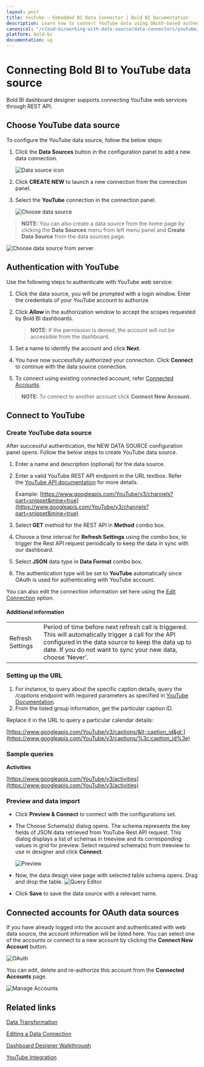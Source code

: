 ```yaml
---
layout: post
title: YouTube – Embedded BI Data Connector | Bold BI Documentation
description: Learn how to connect YouTube data using OAuth-based authentication through REST API endpoint with Bold BI Embedded.
canonical: "/cloud-bi/working-with-data-source/data-connectors/youtube/"
platform: bold-bi
documentation: ug
---
```


# Connecting Bold BI to YouTube data source
Bold BI dashboard designer supports connecting YouTube web services through REST API. 

## Choose YouTube data source
To configure the YouTube data source, follow the below steps:
1. Click the **Data Sources** button in the configuration panel to add a new data connection.

   ![Data source icon](/static/assets/embedded/working-with-datasource/data-connectors/images/common/DataSourcesIcon.png)

2. Click **CREATE NEW** to launch a new connection from the connection panel.
3. Select the **YouTube** connection in the connection panel.

   ![Choose data source](/static/assets/embedded/working-with-datasource/data-connectors/images/Youtube/ChooseDS.png)

> **NOTE:** You can also create a data source from the home page by clicking the **Data Sources** menu from left menu panel and **Create Data Source** from the data sources page.

   ![Choose data source from server](/static/assets/embedded/working-with-datasource/data-connectors/images/Youtube/ChooseDS_Server.png)

## Authentication with YouTube
Use the following steps to authenticate with YouTube web service:

1. Click the data source, you will be prompted with a login window. Enter the credentials of your YouTube account to authorize.
2. Click **Allow** in the authorization window to accept the scopes requested by Bold BI dashboards.

   > **NOTE:** If the permission is denied, the account will not be accessible from the dashboard.

3. Set a name to identify the account and click **Next**. 
4. You have now successfully authorized your connection. Click **Connect** to continue with the data source connection.
5. To connect using existing connected account, refer [Connected Accounts](/embedded-bi/working-with-data-source/data-connectors/youtube/#connected-accounts-for-oauth-data-sources).

> **NOTE:** To connect to another account click **Connect New Account.**


## Connect to YouTube
### Create YouTube data source
After successful authentication, the NEW DATA SOURCE configuration panel opens. Follow the below steps to create YouTube data source.
1. Enter a name and description (optional) for the data source.
2. Enter a valid YouTube REST API endpoint in the URL textbox. Refer the [YouTube API documentation](https://developers.google.com/YouTube/v3/docs/) for more details.

    Example: [https://www.googleapis.com/YouTube/v3/channels?part=snippet&mine=true](https://www.googleapis.com/YouTube/v3/channels?part=snippet&mine=true)    
3. Select **GET** method for the REST API in **Method** combo box.
4. Choose a time interval for **Refresh Settings** using the combo box, to trigger the Rest API request periodically to keep the data in sync with our dashboard.  
5. Select **JSON** data type in **Data Format** combo box.
6. The authentication type will be set to **YouTube** automatically since OAuth is used for authenticating with YouTube account.

You can also edit the connection information set here using the [Edit Connection](/embedded-bi/working-with-data-source/editing-a-data-connection/) option.

#### Additional information
<table width="600">
<tr>
<td>
Refresh Settings
</td>
<td>
Period of time before next refresh call is triggered. This will automatically trigger a call for the API configured in the data source to keep the data up to date. If you do not want to sync your new data, choose ‘Never’.
</td>
</tr>
</table>

### Setting up the URL
1. For instance, to query about the specific caption details, query the <i>/captions</i> endpoint with required parameters as specified in [YouTube Documentation](https://developers.google.com/YouTube/v3/docs/captions/list).
2. From the listed group information, get the particular caption ID.

Replace it in the URL to query a particular calendar details:

[https://www.googleapis.com/YouTube/v3/captions/&lt;:caption_id&gt;](https://www.googleapis.com/YouTube/v3/captions/%3c:caption_id%3e)

### Sample queries
**Activities**

[https://www.googleapis.com/YouTube/v3/activities](https://www.googleapis.com/YouTube/v3/activities)

### Preview and data import
* Click **Preview & Connect** to connect with the configurations set.
* The Choose Schema(s) dialog opens. The schema represents the key fields of JSON data retrieved from YouTube Rest API request. This dialog displays a list of schemas in treeview and its corresponding values in grid for preview. Select required schema(s) from treeview to use in designer and click **Connect**.

   ![Preview](/static/assets/embedded/working-with-datasource/data-connectors/images/common/Preview.png)

* Now, the data design view page with selected table schema opens. Drag and drop the table.
   ![Query Editor](/static/assets/embedded/working-with-datasource/data-connectors/images/common/QueryEditor.png)

* Click **Save** to save the data source with a relevant name.

## Connected accounts for OAuth data sources
If you have already logged into the account and authenticated with web data source, the account information will be listed here. You can select one of the accounts or connect to a new account by clicking the **Connect New Account** button.

   ![OAuth](/static/assets/embedded/working-with-datasource/data-connectors/images/Youtube/OAuthDS.png)

You can edit, delete and re-authorize this account from the **Connected Accounts** page.

   ![Manage Accounts](/static/assets/embedded/working-with-datasource/data-connectors/images/Youtube/ManageDS.png)

## Related links

[Data Transformation](/embedded-bi/working-with-data-source/transforming-data/joining-table/)

[Editing a Data Connection](/embedded-bi/working-with-data-source/editing-a-data-connection/)   

[Dashboard Designer Walkthrough](/embedded-bi/getting-started/bold-bi-walk-through/)

[YouTube Integration](https://www.boldbi.com/integrations/youtube?utm_source=syncfusion&utm_medium=documentation&utm_campaign=boldbiyoutubeintegration)